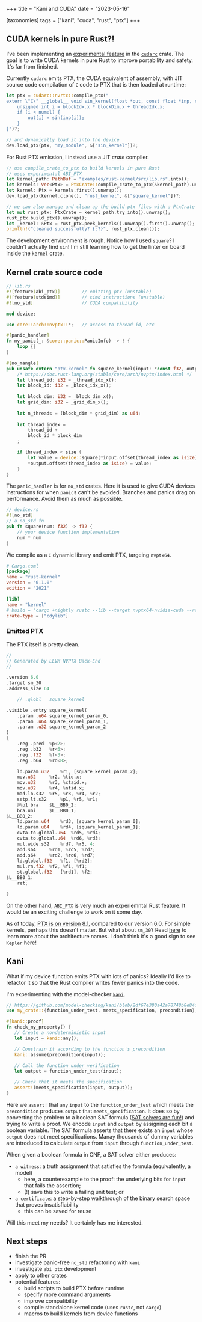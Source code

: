 +++
title = "Kani and CUDA"
date = "2023-05-16"

[taxonomies]
tags = ["kani", "cuda", "rust", "ptx"]
+++

## CUDA kernels in pure Rust?!

I've been implementing an [experimental feature](https://github.com/coreylowman/cudarc/issues/143) in the [`cudarc`](https://github.com/coreylowman/cudarc) crate.
The goal is to write CUDA kernels in pure Rust to improve portability and safety. It's far from finished.

Currently `cudarc` emits PTX, the CUDA equivalent of assembly, with JIT source code compilation of `C` code to PTX that is then loaded at runtime:

```rust
let ptx = cudarc::nvrtc::compile_ptx("
extern \"C\" __global__ void sin_kernel(float *out, const float *inp, const size_t numel) {
    unsigned int i = blockIdx.x * blockDim.x + threadIdx.x;
    if (i < numel) {
        out[i] = sin(inp[i]);
    }
}")?;

// and dynamically load it into the device
dev.load_ptx(ptx, "my_module", &["sin_kernel"])?;
```

For Rust PTX emission, I instead use a JIT *crate* compiler.

```rust
// use compile_crate_to_ptx to build kernels in pure Rust
// uses experimental ABI_PTX
let kernel_path: PathBuf = "examples/rust-kernel/src/lib.rs".into();
let kernels: Vec<Ptx> = PtxCrate::compile_crate_to_ptx(&kernel_path).unwrap();
let kernel: Ptx = kernels.first().unwrap();
dev.load_ptx(kernel.clone(), "rust_kernel", &["square_kernel"])?;

// we can also manage and clean up the build ptx files with a PtxCrate
let mut rust_ptx: PtxCrate = kernel_path.try_into().unwrap();
rust_ptx.build_ptx().unwrap();
let _kernel: &Ptx = rust_ptx.peek_kernels().unwrap().first().unwrap();
println!("cleaned successfully? {:?}", rust_ptx.clean());
```

The development environment is rough.
Notice how I used `square`?
I couldn't actually find `sin`!
I'm still learning how to get the linter on board inside the `kernel` crate.

## Kernel crate source code

```rust
// lib.rs
#![feature(abi_ptx)]        // emitting ptx (unstable)
#![feature(stdsimd)]        // simd instructions (unstable)
#![no_std]                  // CUDA compatibility

mod device;

use core::arch::nvptx::*;   // access to thread id, etc

#[panic_handler]
fn my_panic(_: &core::panic::PanicInfo) -> ! {
    loop {}
}

#[no_mangle]
pub unsafe extern "ptx-kernel" fn square_kernel(input: *const f32, output: *mut f32, size: i32) {
    /* https://doc.rust-lang.org/stable/core/arch/nvptx/index.html */
    let thread_id: i32 = _thread_idx_x();
    let block_id: i32 = _block_idx_x();
    
    let block_dim: i32 = _block_dim_x();
    let grid_dim: i32 = _grid_dim_x();
    
    let n_threads = (block_dim * grid_dim) as u64;
    
    let thread_index = 
        thread_id + 
        block_id * block_dim
    ;

    if thread_index < size {
        let value = device::square(*input.offset(thread_index as isize));
        *output.offset(thread_index as isize) = value;
    }
}
```

The `panic_handler` is for `no_std` crates.
Here it is used to give CUDA devices instructions for when `panic`s can't be avoided.
Branches and panics drag on performance.
Avoid them as much as possible.

```rust
// device.rs
#![no_std]
// a no_std fn
pub fn square(num: f32) -> f32 {
    // your device function implementation
    num * num
}
```

We compile as a `C` dynamic library and emit PTX, targeing `nvptx64`.

```toml
# Cargo.toml
[package]
name = "rust-kernel"
version = "0.1.0"
edition = "2021"

[lib]
name = "kernel"
# build = "cargo +nightly rustc --lib --target nvptx64-nvidia-cuda --release -- --emit asm"
crate-type = ["cdylib"]
```

### Emitted PTX

The PTX itself is pretty clean.

```rust
//
// Generated by LLVM NVPTX Back-End
//

.version 6.0
.target sm_30
.address_size 64

	// .globl	square_kernel

.visible .entry square_kernel(
	.param .u64 square_kernel_param_0,
	.param .u64 square_kernel_param_1,
	.param .u32 square_kernel_param_2
)
{
	.reg .pred 	%p<2>;
	.reg .b32 	%r<6>;
	.reg .f32 	%f<3>;
	.reg .b64 	%rd<8>;

	ld.param.u32 	%r1, [square_kernel_param_2];
	mov.u32 	%r2, %tid.x;
	mov.u32 	%r3, %ctaid.x;
	mov.u32 	%r4, %ntid.x;
	mad.lo.s32 	%r5, %r3, %r4, %r2;
	setp.lt.s32 	%p1, %r5, %r1;
	@%p1 bra 	$L__BB0_2;
	bra.uni 	$L__BB0_1;
$L__BB0_2:
	ld.param.u64 	%rd3, [square_kernel_param_0];
	ld.param.u64 	%rd4, [square_kernel_param_1];
	cvta.to.global.u64 	%rd5, %rd4;
	cvta.to.global.u64 	%rd6, %rd3;
	mul.wide.s32 	%rd7, %r5, 4;
	add.s64 	%rd1, %rd5, %rd7;
	add.s64 	%rd2, %rd6, %rd7;
	ld.global.f32 	%f1, [%rd2];
	mul.rn.f32 	%f2, %f1, %f1;
	st.global.f32 	[%rd1], %f2;
$L__BB0_1:
	ret;

}
```

On the other hand, [`ABI_PTX`](https://github.com/rust-lang/rust/issues/38788) is very much an experiemntal Rust feature.
It would be an exciting challenge to work on it some day.

As of today, [PTX is on version 8.1](https://docs.nvidia.com/cuda/parallel-thread-execution/index.html), compared to our version 6.0.
For simple kernels, perhaps this doesn't matter.
But what about `sm_30`?
Read [here](https://arnon.dk/matching-sm-architectures-arch-and-gencode-for-various-nvidia-cards/) to learn more about the architecture names.
I don't think it's a good sign to see `Kepler` here!

## Kani

What if my device function emits PTX with lots of panics?
Ideally I'd like to refactor it so that the Rust compiler writes fewer panics into the code.

I'm experimenting with the model-checker [`kani`](https://github.com/model-checking/kani).

```rust
// https://github.com/model-checking/kani/blob/2df67e380a42a78748b8e84dcc699b0378b287c7/README.md?plain=1#L30
use my_crate::{function_under_test, meets_specification, precondition};

#[kani::proof]
fn check_my_property() {
   // Create a nondeterministic input
   let input = kani::any();

   // Constrain it according to the function's precondition
   kani::assume(precondition(input));

   // Call the function under verification
   let output = function_under_test(input);

   // Check that it meets the specification
   assert!(meets_specification(input, output));
}
```

Here we `assert!` that `any` `input` to the `function_under_test` which meets the `precondition` produces `output` that `meets_specification`.
It does so by converting the problem to a boolean SAT formula ([SAT solvers are fun!](https://github.com/ariasanovsky/had-to-sat)) and trying to write a proof.
We encode `input` and `output` by assigning each bit a boolean variable.
The SAT formula asserts that there exists an `input` whose `output` does not meet specifications.
Manay thousands of dummy variables are introduced to calculate `output` from `input` through `function_under_test`.

When given a boolean formula in CNF, a SAT solver either produces:

- `a witness`: a truth assignment that satisfies the formula (equivalently, a model)
  - here, a counterexample to the proof: the underlying bits for `input` that fails the assertion;
  - (!) save this to write a failing unit test; or
- `a certificate`: a step-by-step walkthrough of the binary search space that proves insatisfiability
  - this can be saved for reuse

Will this meet my needs?
It certainly has me interested.

## Next steps

- finish the PR
- investigate panic-free `no_std` refactoring with `kani`
- investigate `abi_ptx` development
- apply to other crates
- potential features:
  - build scripts to build PTX before runtime
  - specify more command arguments
  - improve compatibility
  - compile standalone kernel code (uses `rustc`, not `cargo`)
  - macros to build kernels from device functions
